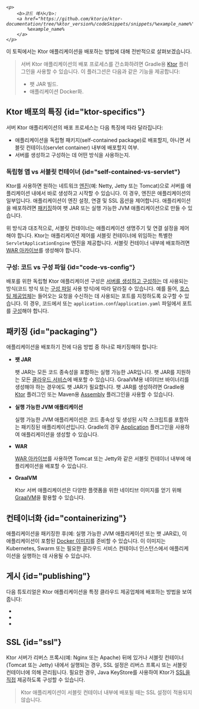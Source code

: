 [//]: # (title: 배포)

<show-structure for="chapter" depth="2"/>

<tldr>
<var name="example_name" value="deployment-ktor-plugin"/>

    <p>
        <b>코드 예시</b>:
        <a href="https://github.com/ktorio/ktor-documentation/tree/%ktor_version%/codeSnippets/snippets/%example_name%">
            %example_name%
        </a>
    </p>
    
</tldr>

이 토픽에서는 Ktor 애플리케이션을 배포하는 방법에 대해 전반적으로 살펴보겠습니다.

> 서버 Ktor 애플리케이션의 배포 프로세스를 간소화하려면 Gradle용 [Ktor](https://github.com/ktorio/ktor-build-plugins) 플러그인을 사용할 수 있습니다. 이 플러그션은 다음과 같은 기능을 제공합니다:
> - 팻 JAR 빌드.
> - 애플리케이션 Docker화.

## Ktor 배포의 특징 {id="ktor-specifics"}
서버 Ktor 애플리케이션의 배포 프로세스는 다음 특징에 따라 달라집니다:
* 애플리케이션을 독립형 패키지(self-contained package)로 배포할지, 아니면 서블릿 컨테이너(servlet container) 내부에 배포할지 여부.
* 서버를 생성하고 구성하는 데 어떤 방식을 사용하는지.

### 독립형 앱 vs 서블릿 컨테이너 {id="self-contained-vs-servlet"}

Ktor를 사용하면 원하는 네트워크 [엔진](server-engines.md)(예: Netty, Jetty 또는 Tomcat)으로 서버를 애플리케이션 내에서 바로 생성하고 시작할 수 있습니다. 이 경우, 엔진은 애플리케이션의 일부입니다. 애플리케이션이 엔진 설정, 연결 및 SSL 옵션을 제어합니다. 애플리케이션을 배포하려면 [패키징](#packaging)하여 팻 JAR 또는 실행 가능한 JVM 애플리케이션으로 만들 수 있습니다.

위 방식과 대조적으로, 서블릿 컨테이너는 애플리케이션 생명주기 및 연결 설정을 제어해야 합니다. Ktor는 애플리케이션 제어를 서블릿 컨테이너에 위임하는 특별한 `ServletApplicationEngine` 엔진을 제공합니다. 서블릿 컨테이너 내부에 배포하려면 [WAR 아카이브](server-war.md)를 생성해야 합니다.

### 구성: 코드 vs 구성 파일 {id="code-vs-config"}

배포를 위한 독립형 Ktor 애플리케이션 구성은 [서버를 생성하고 구성하는](server-create-and-configure.topic) 데 사용되는 방식(코드 방식 또는 [구성 파일](server-configuration-file.topic) 사용 방식)에 따라 달라질 수 있습니다. 예를 들어, [호스팅 제공업체](#publishing)는 들어오는 요청을 수신하는 데 사용되는 포트를 지정하도록 요구할 수 있습니다. 이 경우, 코드에서 또는 `application.conf`/`application.yaml` 파일에서 포트를 [구성](server-configuration-file.topic)해야 합니다.

## 패키징 {id="packaging"}

애플리케이션을 배포하기 전에 다음 방법 중 하나로 패키징해야 합니다:

*   **팻 JAR**

    팻 JAR는 모든 코드 종속성을 포함하는 실행 가능한 JAR입니다. 팻 JAR를 지원하는 모든 [클라우드 서비스](#publishing)에 배포할 수 있습니다. GraalVM용 네이티브 바이너리를 생성해야 하는 경우에도 팻 JAR가 필요합니다. 팻 JAR를 생성하려면 Gradle용 [Ktor](server-fatjar.md) 플러그인 또는 Maven용 [Assembly](maven-assembly-plugin.md) 플러그인을 사용할 수 있습니다.

*   **실행 가능한 JVM 애플리케이션**

    실행 가능한 JVM 애플리케이션은 코드 종속성 및 생성된 시작 스크립트를 포함하는 패키징된 애플리케이션입니다. Gradle의 경우 [Application](server-packaging.md) 플러그인을 사용하여 애플리케이션을 생성할 수 있습니다.

*   **WAR**

    [WAR 아카이브](server-war.md)를 사용하면 Tomcat 또는 Jetty와 같은 서블릿 컨테이너 내부에 애플리케이션을 배포할 수 있습니다.

*   **GraalVM**

    Ktor 서버 애플리케이션은 다양한 플랫폼을 위한 네이티브 이미지를 얻기 위해 [GraalVM](graalvm.md)을 활용할 수 있습니다.

## 컨테이너화 {id="containerizing"}

애플리케이션을 패키징한 후(예: 실행 가능한 JVM 애플리케이션 또는 팻 JAR로), 이 애플리케이션이 포함된 [Docker 이미지](docker.md)를 준비할 수 있습니다. 이 이미지는 Kubernetes, Swarm 또는 필요한 클라우드 서비스 컨테이너 인스턴스에서 애플리케이션을 실행하는 데 사용될 수 있습니다.

## 게시 {id="publishing"}

다음 튜토리얼은 Ktor 애플리케이션을 특정 클라우드 제공업체에 배포하는 방법을 보여줍니다:
* [](google-app-engine.md)
* [](heroku.md)
* [](elastic-beanstalk.md)

## SSL {id="ssl"}

Ktor 서버가 리버스 프록시(예: Nginx 또는 Apache) 뒤에 있거나 서블릿 컨테이너(Tomcat 또는 Jetty) 내에서 실행되는 경우, SSL 설정은 리버스 프록시 또는 서블릿 컨테이너에 의해 관리됩니다. 필요한 경우, Java KeyStore를 사용하여 Ktor가 [SSL을 직접](server-ssl.md) 제공하도록 구성할 수 있습니다.

> Ktor 애플리케이션이 서블릿 컨테이너 내부에 배포될 때는 SSL 설정이 적용되지 않습니다.